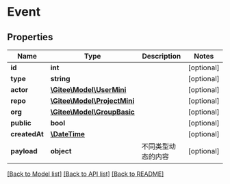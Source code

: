 # Event

## Properties

Name | Type | Description | Notes
------------ | ------------- | ------------- | -------------
**id** | **int** |  | [optional] 
**type** | **string** |  | [optional] 
**actor** | [**\Gitee\Model\UserMini**](UserMini.md) |  | [optional] 
**repo** | [**\Gitee\Model\ProjectMini**](ProjectMini.md) |  | [optional] 
**org** | [**\Gitee\Model\GroupBasic**](GroupBasic.md) |  | [optional] 
**public** | **bool** |  | [optional] 
**createdAt** | [**\DateTime**](https://www.php.net/class.datetime) |  | [optional] 
**payload** | **object** | 不同类型动态的内容 | [optional] 

[[Back to Model list]](../../README.md#documentation-for-models) [[Back to API list]](../../README.md#documentation-for-api-endpoints) [[Back to README]](../../README.md)


